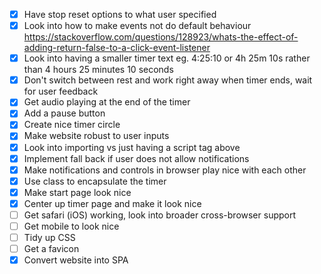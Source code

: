 - [x] Have stop reset options to what user specified
- [x] Look into how to make events not do default behaviour https://stackoverflow.com/questions/128923/whats-the-effect-of-adding-return-false-to-a-click-event-listener
- [x] Look into having a smaller timer text eg. 4:25:10 or 4h 25m 10s rather than 4 hours 25 minutes 10 seconds
- [x] Don't switch between rest and work right away when timer ends, wait for user feedback
- [x] Get audio playing at the end of the timer
- [x] Add a pause button
- [x] Create nice timer circle
- [x] Make website robust to user inputs
- [x] Look into importing vs just having a script tag above
- [x] Implement fall back if user does not allow notifications
- [x] Make notifications and controls in browser play nice with each other
- [x] Use class to encapsulate the timer
- [x] Make start page look nice
- [x] Center up timer page and make it look nice
- [ ] Get safari (iOS) working, look into broader cross-browser support
- [ ] Get mobile to look nice
- [ ] Tidy up CSS
- [ ] Get a favicon
- [x] Convert website into SPA
